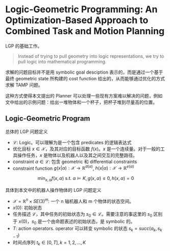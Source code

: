 # Logic-Geometric Programming: An Optimization-Based Approach to Combined Task and Motion Planning

LGP 的基础工作。

> Instead of trying to pull geometry into logic representations, we try to pull logic into mathematical programming.

求解的问题目标并不是用 symbolic goal desciption 表示的，而是通过一个基于最终 geometric state 所构建的 cost function 给出的，从而能够通过优化的方式求解 TAMP 问题。

这种方式使得本文提出的 Planner 可以处理一些现有方案难以解决的问题，例如文中给出的示例问题：给出一堆物体和一个杯子，把杯子堆到尽量高的位置。

## Logic-Geometric Program 
总体的 LGP 问题定义
- $\mathcal{L}$: Logic。可以理解为是一个包含 predicates 的逻辑表达式
- 优化目标 $x\in \mathcal{X}$，及其对应的目标函数 $f(x)$。$x$ 是一个连续量。对于一般的工具操作任务，$x$ 是物体以及机器人以及其之间交互的完整路径。
- constraint $\alpha \in \mathcal{L}$: 包含 geometric 和 differential constraints
- constraint function $g(x|\alpha): \mathcal{X}\rightarrow \mathbb{R}^{d(\alpha)}$, $h(x|\alpha): \mathcal{X}\rightarrow \mathbb{R}^{e(\alpha)}$

$$\min_{x,\alpha}f(x, \alpha) \text{ s.t. } \alpha\models K, g(x,\alpha)\leq 0, h(x, \alpha) = 0$$

具体到本文中的机器人操作物体的 LGP 问题定义
- $\mathcal{X} = \mathbb{R}^n\times SE(3)^m$: 一个 n 轴机器人和 m 个物体的状态空间。
- $x(0)$: 初始状态
- 任务描述 $\mathcal{L}$，其中任务的初始状态为 $s_0\in \mathcal{L}$。需要注意的事这里的 $s_0$ 区别于 $x(0)$，$s_0$ 是一个由命题表述的初始状态，是 symbolic 的。
- $T$: action operators. operator 可以转变 symbolic 的状态 $s_k = succ(a_k, s_{k-1})$
- 时间点序列 $t_k\in[0, T], k=1,2,...,K$
